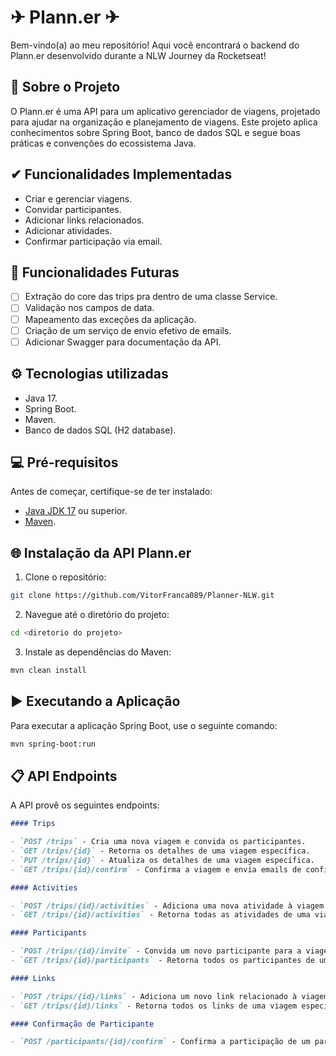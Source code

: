# ✈ Plann.er ✈

Bem-vindo(a) ao meu repositório! Aqui você encontrará o backend do Plann.er desenvolvido durante a NLW Journey da Rocketseat!

## 📖 Sobre o Projeto

O Plann.er é uma API para um aplicativo gerenciador de viagens, projetado para ajudar na organização e planejamento de viagens. Este projeto aplica conhecimentos sobre Spring Boot, banco de dados SQL e segue boas práticas e convenções do ecossistema Java.

## ✔ Funcionalidades Implementadas

- Criar e gerenciar viagens. 
- Convidar participantes. 
- Adicionar links relacionados. 
- Adicionar atividades. 
- Confirmar participação via email.

## 🔲 Funcionalidades Futuras

- [ ] Extração do core das trips pra dentro de uma classe Service.
- [ ] Validação nos campos de data.
- [ ] Mapeamento das exceções da aplicação.
- [ ] Criação de um serviço de envio efetivo de emails.
- [ ] Adicionar Swagger para documentação da API.

## ⚙ Tecnologias utilizadas

- Java 17.
- Spring Boot.
- Maven.
- Banco de dados SQL (H2 database).

## 💻 Pré-requisitos

Antes de começar, certifique-se de ter instalado:

- [Java JDK 17](https://www.oracle.com/java/technologies/javase/jdk17-archive-downloads.html) ou superior.
- [Maven](https://maven.apache.org/download.cgi).

## 🌐 Instalação da API Plann.er

1. Clone o repositório:
```bash
git clone https://github.com/VitorFranca089/Planner-NLW.git
```

2. Navegue até o diretório do projeto:
```bash
cd <diretorio do projeto>
```

3. Instale as dependências do Maven:

```bash
mvn clean install
```

## ▶ Executando a Aplicação
Para executar a aplicação Spring Boot, use o seguinte comando:

```bash
mvn spring-boot:run
```

## 📋 API Endpoints

A API provê os seguintes endpoints:

```markdown
#### Trips

- `POST /trips` - Cria uma nova viagem e convida os participantes.
- `GET /trips/{id}` - Retorna os detalhes de uma viagem específica.
- `PUT /trips/{id}` - Atualiza os detalhes de uma viagem específica.
- `GET /trips/{id}/confirm` - Confirma a viagem e envia emails de confirmação para os participantes.

#### Activities

- `POST /trips/{id}/activities` - Adiciona uma nova atividade à viagem.
- `GET /trips/{id}/activities` - Retorna todas as atividades de uma viagem específica.

#### Participants

- `POST /trips/{id}/invite` - Convida um novo participante para a viagem.
- `GET /trips/{id}/participants` - Retorna todos os participantes de uma viagem específica.

#### Links

- `POST /trips/{id}/links` - Adiciona um novo link relacionado à viagem.
- `GET /trips/{id}/links` - Retorna todos os links de uma viagem específica.

#### Confirmação de Participante

- `POST /participants/{id}/confirm` - Confirma a participação de um participante na viagem.
```
